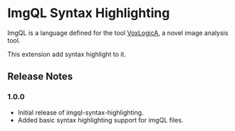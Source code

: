 # ImgQL Syntax Highlighting

ImgQL is a language defined for the tool [VoxLogicA](http://www.voxlogica.org), a novel image analysis tool.

This extension add syntax highlight to it.

## Release Notes

### 1.0.0

- Initial release of imgql-syntax-highlighting.
- Added basic syntax highlighting support for imgQL files.